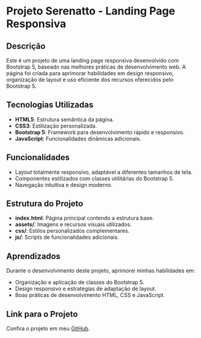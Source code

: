 # Projeto Serenatto - Landing Page Responsiva

## Descrição
Este é um projeto de uma landing page responsiva desenvolvido com Bootstrap 5, baseado nas melhores práticas de desenvolvimento web. A página foi criada para aprimorar habilidades em design responsivo, organização de layout e uso eficiente dos recursos oferecidos pelo Bootstrap 5.

## Tecnologias Utilizadas
- **HTML5**: Estrutura semântica da página.
- **CSS3**: Estilização personalizada.
- **Bootstrap 5**: Framework para desenvolvimento rápido e responsivo.
- **JavaScript**: Funcionalidades dinâmicas adicionais.

## Funcionalidades
- Layout totalmente responsivo, adaptável a diferentes tamanhos de tela.
- Componentes estilizados com classes utilitárias do Bootstrap 5.
- Navegação intuitiva e design moderno.

## Estrutura do Projeto
- **index.html**: Página principal contendo a estrutura base.
- **assets/**: Imagens e recursos visuais utilizados.
- **css/**: Estilos personalizados complementares.
- **js/**: Scripts de funcionalidades adicionais.

## Aprendizados
Durante o desenvolvimento deste projeto, aprimorei minhas habilidades em:
- Organização e aplicação de classes do Bootstrap 5.
- Design responsivo e estratégias de adaptação de layout.
- Boas práticas de desenvolvimento HTML, CSS e JavaScript.

## Link para o Projeto
Confira o projeto em meu [GitHub](https://kimurinhakikii.github.io/projeto-serenatto/).
